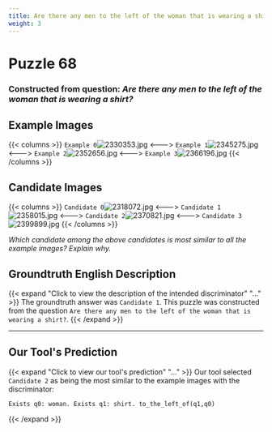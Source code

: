 ```yaml
---
title: Are there any men to the left of the woman that is wearing a shirt?
weight: 3
---
```


# Puzzle 68
### Constructed from question: _Are there any men to the left of the woman that is wearing a shirt?_


## Example Images
{{< columns >}}
`Example 0`![2330353.jpg](/gqa_images/2330353.jpg)
<--->
`Example 1`![2345275.jpg](/gqa_images/2345275.jpg)
<--->
`Example 2`![2352656.jpg](/gqa_images/2352656.jpg)
<--->
`Example 3`![2366196.jpg](/gqa_images/2366196.jpg)
{{< /columns >}}

## Candidate Images
{{< columns >}}
`Candidate 0`![2318072.jpg](/gqa_images/2318072.jpg)
<--->
`Candidate 1`![2358015.jpg](/gqa_images/2358015.jpg)
<--->
`Candidate 2`![2370821.jpg](/gqa_images/2370821.jpg)
<--->
`Candidate 3`![2399899.jpg](/gqa_images/2399899.jpg)
{{< /columns >}}

*Which candidate among the above candidates is most similar to all the example images? Explain why.*

## Groundtruth English Description

{{< expand "Click to view the description of the intended discriminator" "..." >}}
The groundtruth answer was `Candidate 1`. This puzzle was constructed from the question `Are there any men to the left of the woman that is wearing a shirt?`.
{{< /expand >}}

---

## Our Tool's Prediction

{{< expand "Click to view our tool's prediction" "..." >}}
Our tool selected `Candidate 2` as being the most similar to the example images with the discriminator:
```plaintext
Exists q0: woman. Exists q1: shirt. to_the_left_of(q1,q0)
```
{{< /expand >}}
